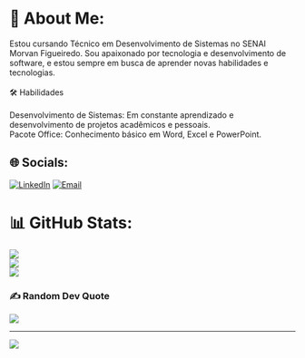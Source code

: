 # 💫 About Me:
Estou cursando Técnico em Desenvolvimento de Sistemas no SENAI Morvan Figueiredo. Sou apaixonado por tecnologia e desenvolvimento de software, e estou sempre em busca de aprender novas habilidades e tecnologias.<br><br>🛠️ Habilidades<br><br>Desenvolvimento de Sistemas: Em constante aprendizado e desenvolvimento de projetos acadêmicos e pessoais.<br>Pacote Office: Conhecimento básico em Word, Excel e PowerPoint.


## 🌐 Socials:
[![LinkedIn](https://img.shields.io/badge/LinkedIn-0A66C2?style=for-the-badge&logo=linkedin&logoColor=white)](https://linkedin.com/in/https://www.linkedin.com/in/joaolucas-costa/) [![Email](https://img.shields.io/badge/Email-D14836?style=for-the-badge&logo=gmail&logoColor=white)](mailto:lc3680567@gmail.com)
# 📊 GitHub Stats:
![](https://github-readme-stats.vercel.app/api?username=JoaoLucasCosta&theme=chartreuse-dark&hide_border=false&include_all_commits=true&count_private=false)<br/>
![](https://github-readme-streak-stats.herokuapp.com/?user=JoaoLucasCosta&theme=chartreuse-dark&hide_border=false)<br/>
![](https://github-readme-stats.vercel.app/api/top-langs/?username=JoaoLucasCosta&theme=chartreuse-dark&hide_border=false&include_all_commits=true&count_private=false&layout=compact)

### ✍️ Random Dev Quote
![](https://quotes-github-readme.vercel.app/api?type=horizontal&theme=tokyonight)

---
[![](https://visitcount.itsvg.in/api?id=JoaoLucasCosta&icon=10&color=12)](https://visitcount.itsvg.in)

<!-- Proudly created with GPRM ( https://gprm.itsvg.in ) -->
